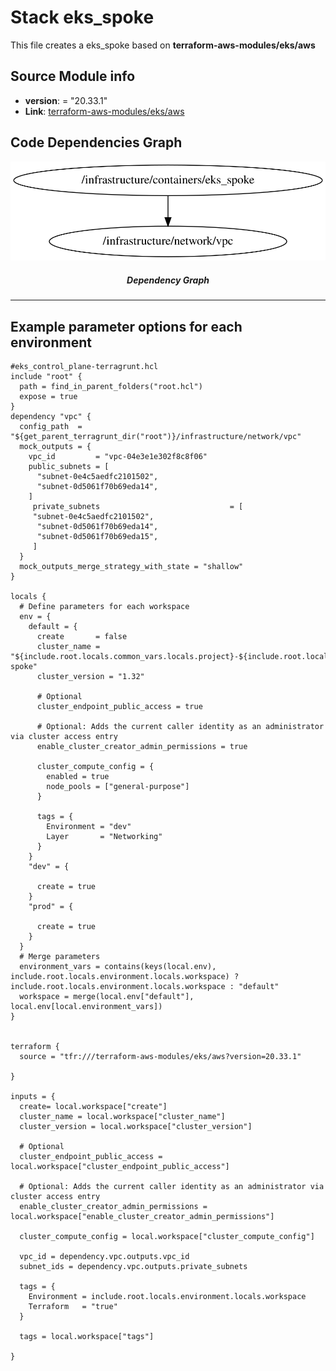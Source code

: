 <!-- BEGIN_TF_DOCS -->


# Stack eks\_spoke
This file creates a eks\_spoke based on **terraform-aws-modules/eks/aws**

## Source Module info
- **version**: = "20.33.1"
- **Link**: [terraform-aws-modules/eks/aws](https://registry.terraform.io/modules/terraform-aws-modules/eks/aws/20.33.1)

## Code Dependencies Graph
<center>

   ![Graph](./graph.svg)

  ##### **Dependency Graph**

</center>

---

## Example parameter options for each environment

```hcl
#eks_control_plane-terragrunt.hcl
include "root" {
  path = find_in_parent_folders("root.hcl")
  expose = true
}
dependency "vpc" {
  config_path  = "${get_parent_terragrunt_dir("root")}/infrastructure/network/vpc"
  mock_outputs = {
    vpc_id         = "vpc-04e3e1e302f8c8f06"
    public_subnets = [
      "subnet-0e4c5aedfc2101502",
      "subnet-0d5061f70b69eda14",
    ]
     private_subnets                             = [
     "subnet-0e4c5aedfc2101502",
      "subnet-0d5061f70b69eda14",
      "subnet-0d5061f70b69eda15",
     ]
  }
  mock_outputs_merge_strategy_with_state = "shallow"
}

locals {
  # Define parameters for each workspace
  env = {
    default = {
      create       = false
      cluster_name = "${include.root.locals.common_vars.locals.project}-${include.root.locals.environment.locals.workspace}-spoke"
      cluster_version = "1.32"

      # Optional
      cluster_endpoint_public_access = true

      # Optional: Adds the current caller identity as an administrator via cluster access entry
      enable_cluster_creator_admin_permissions = true

      cluster_compute_config = {
        enabled = true
        node_pools = ["general-purpose"]
      }

      tags = {
        Environment = "dev"
        Layer       = "Networking"
      }
    }
    "dev" = {

      create = true
    }
    "prod" = {

      create = true
    }
  }
  # Merge parameters
  environment_vars = contains(keys(local.env), include.root.locals.environment.locals.workspace) ?  include.root.locals.environment.locals.workspace : "default"
  workspace = merge(local.env["default"], local.env[local.environment_vars])
}


terraform {
  source = "tfr:///terraform-aws-modules/eks/aws?version=20.33.1"

}

inputs = {
  create= local.workspace["create"]
  cluster_name = local.workspace["cluster_name"]
  cluster_version = local.workspace["cluster_version"]

  # Optional
  cluster_endpoint_public_access = local.workspace["cluster_endpoint_public_access"]

  # Optional: Adds the current caller identity as an administrator via cluster access entry
  enable_cluster_creator_admin_permissions = local.workspace["enable_cluster_creator_admin_permissions"]

  cluster_compute_config = local.workspace["cluster_compute_config"]

  vpc_id = dependency.vpc.outputs.vpc_id
  subnet_ids = dependency.vpc.outputs.private_subnets

  tags = {
    Environment = include.root.locals.environment.locals.workspace
    Terraform   = "true"
  }

  tags = local.workspace["tags"]

}
```
<!-- END_TF_DOCS -->